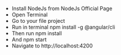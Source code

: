 - Install NodeJs from NodeJs Official Page
- Open Terminal
- Go to your file project
- Run in terminal npm install -g @angular/cli
- Then run npm install
- And npm start
- Navigate to http://localhost:4200